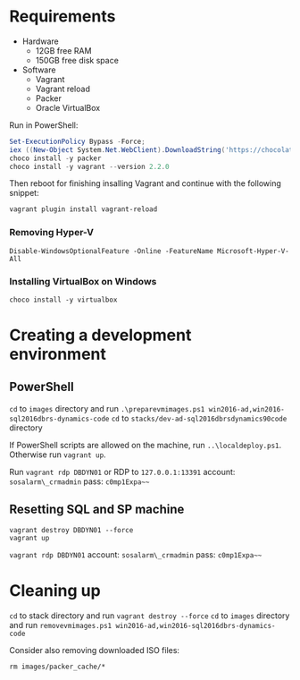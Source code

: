 # Requirements
* Hardware
  * 12GB free RAM
  * 150GB free disk space
* Software
  * Vagrant
  * Vagrant reload
  * Packer
  * Oracle VirtualBox

Run in PowerShell:
```PowerShell
Set-ExecutionPolicy Bypass -Force;
iex ((New-Object System.Net.WebClient).DownloadString('https://chocolatey.org/install.ps1'))
choco install -y packer
choco install -y vagrant --version 2.2.0
```
Then reboot for finishing insalling Vagrant and continue with the following snippet:
```PowerShell
vagrant plugin install vagrant-reload
```

### Removing Hyper-V
```
Disable-WindowsOptionalFeature -Online -FeatureName Microsoft-Hyper-V-All
```

### Installing VirtualBox on Windows
```
choco install -y virtualbox
```

# Creating a development environment

## PowerShell
`cd` to `images` directory and run `.\preparevmimages.ps1 win2016-ad,win2016-sql2016dbrs-dynamics-code`
`cd` to `stacks/dev-ad-sql2016dbrsdynamics90code` directory

If PowerShell scripts are allowed on the machine, run `..\localdeploy.ps1`. Otherwise run `vagrant up`.

Run `vagrant rdp DBDYN01` or RDP to `127.0.0.1:13391`
account: `sosalarm\_crmadmin`
pass: `c0mp1Expa~~`

## Resetting SQL and SP machine

```
vagrant destroy DBDYN01 --force
vagrant up
```

`vagrant rdp DBDYN01`
account: `sosalarm\_crmadmin`
pass: `c0mp1Expa~~`

# Cleaning up
`cd` to stack directory and run `vagrant destroy --force`
`cd` to `images` directory and run `removevmimages.ps1 win2016-ad,win2016-sql2016dbrs-dynamics-code`

Consider also removing downloaded ISO files:

`rm images/packer_cache/*`